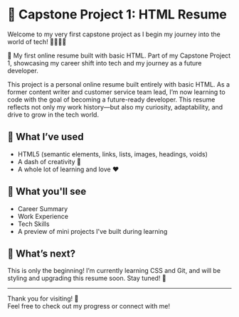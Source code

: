 # 🌟 Capstone Project 1: HTML Resume
Welcome to my very first capstone project as I begin my journey into the world of tech! 👩🏻‍💻✨

💼 My first online resume built with basic HTML. Part of my Capstone Project 1, showcasing my career shift into tech and my journey as a future developer.

This project is a personal online resume built entirely with basic HTML. As a former content writer and customer service team lead, I’m now learning to code with the goal of becoming a future-ready developer. This resume reflects not only my work history—but also my curiosity, adaptability, and drive to grow in the tech world.

## 🔧 What I’ve used
- HTML5 (semantic elements, links, lists, images, headings, voids)
- A dash of creativity 🧠
- A whole lot of learning and love ❤️

## 📌 What you'll see
- Career Summary
- Work Experience
- Tech Skills
- A preview of mini projects I've built during learning

## 🚀 What’s next?
This is only the beginning! I’m currently learning CSS and Git, and will be styling and upgrading this resume soon. Stay tuned! 🌈

---

Thank you for visiting! 🙌  
Feel free to check out my progress or connect with me!
